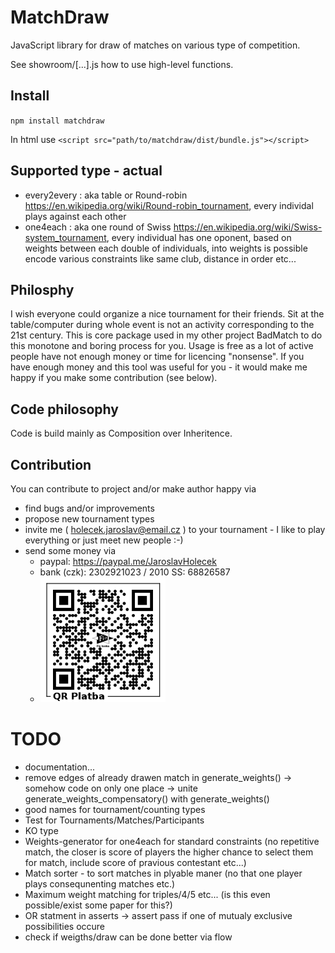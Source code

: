 # MatchDraw
JavaScript library for draw of matches on various type of competition.

See showroom/[...].js how to use high-level functions.

## Install
`npm install matchdraw`

In html use `<script src="path/to/matchdraw/dist/bundle.js"></script>`

## Supported type - actual
 - every2every : aka table or Round-robin https://en.wikipedia.org/wiki/Round-robin_tournament, every individal plays against each other
 - one4each : aka one round of Swiss https://en.wikipedia.org/wiki/Swiss-system_tournament, every individual has one oponent, based on weights between each double of individuals, into weights is possible encode various constraints like same club, distance in order etc... 


## Philosphy
I wish everyone could organize a nice tournament for their friends. Sit at the table/computer during whole event is not an activity corresponding to the 21st century.
This is core package used in my other project BadMatch to do this monotone and boring process for you.
Usage is free as a lot of active people have not enough money or time for licencing "nonsense".
If you have enough money and this tool was useful for you - it would make me happy if you make some contribution (see below).

## Code philosophy
Code is build mainly as Composition over Inheritence.

## Contribution
You can contribute to project and/or make author happy via

 * find bugs and/or improvements
 * propose new tournament types
 * invite me ( holecek.jaroslav@email.cz ) to your tournament - I like to play everything or just meet new people :-)
 * send some money via
    - paypal: https://paypal.me/JaroslavHolecek
    - bank (czk): 2302921023 / 2010  SS: 68826587
    - <img src="misc/QRPlatba_MatchDraw.png" width="200px" alt="Bank account (CZK): 2302921023 / 2010  SS: 68826587"/>




# TODO
 - documentation...
 - remove edges of already drawen match in generate_weights() -> somehow code on only one place -> unite generate_weights_compensatory() with generate_weights()
 - good names for tournament/counting types
 - Test for Tournaments/Matches/Participants
 - KO type
 - Weights-generator for one4each for standard constraints (no repetitive match, the closer is score of players the higher chance to select them for match, include score of pravious contestant etc...)
 - Match sorter - to sort matches in plyable maner (no that one player plays consequnenting matches etc.)
 - Maximum weight matching for triples/4/5 etc... (is this even possible/exist some paper for this?)
 - OR statment in asserts -> assert pass if one of mutualy exclusive possibilities occure 
 - check if weigths/draw can be done better via flow
